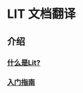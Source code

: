 # LIT 文档翻译

## 介绍

### [什么是Lit?](docs/001.介绍(Introduction)/WhatIsLit.md)
### [入门指南](docs/001.介绍(Introduction)/GettingStarted.md)